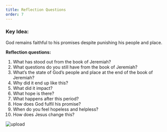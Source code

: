 ```yaml
---
title: Reflection Questions
order: 7
---
```


### Key Idea: 
God remains faithful to his promises despite punishing his people and place.  

**Reflection questions:**
1. What has stood out from the book of Jeremiah? 
2. What questions do you still have from the book of Jeremiah? 
3. What’s the state of God’s people and place at the end of the book of Jeremiah? 
4. Why did it end up like this? 
5. What did it impact? 
6. What hope is there? 
7. What happens after this period? 
8. How does God fulfil his promise? 
9. When do you feel hopeless and helpless?
10. How does Jesus change this? 




![upload](https://github.com/stgeorgeshurstville/bulletin/assets/119166299/148ee660-ee69-46d7-bbc8-139ef05558f8)


